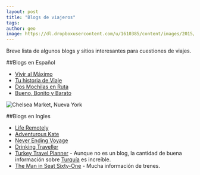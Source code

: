 ```yaml
---
layout: post
title: "Blogs de viajeros"
tags: 
author: geo
image: https://dl.dropboxusercontent.com/u/1610385/content/images/2015/05/2015-01-09-15-18-43-1.jpg
---
```

Breve lista de algunos blogs y sitios interesantes para cuestiones de viajes.

##Blogs en Español
* [Vivir al Máximo](http://viviralmaximo.net/)
* [Tu historia de Viaje](http://tuhistoriadeviaje.com/)
* [Dos Mochilas en Ruta](http://dosmochilasenruta.com/)
* [Bueno, Bonito y Barato](http://buenobonitobarat0.blogspot.com.es)

![Chelsea Market, Nueva York](https://dl.dropboxusercontent.com/u/1610385/content/images/2015/05/2015-01-09-15-18-43.jpg)

##Blogs en Ingles
* [Life Remotely](http://www.liferemotely.com/)
* [Adventurous Kate](http://www.adventurouskate.com/)
* [Never Ending Voyage](http://www.neverendingvoyage.com/)
* [Drinking Traveller](http://drinkingtraveller.com/)
* [Turkey Travel Planner](http://www.turkeytravelplanner.com/) - Aunque no es un blog, la cantidad de buena información sobre [Turquía](/tag/turquia) es increíble.
* [The Man in Seat Sixty-One](http://www.seat61.com/) - Mucha información de trenes.